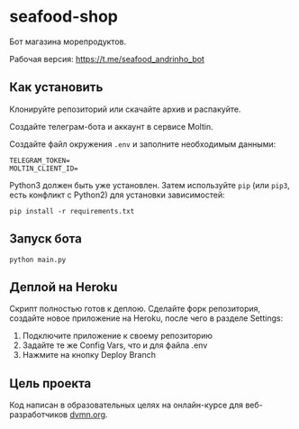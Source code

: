 # seafood-shop
 
Бот магазина морепродуктов.

Рабочая версия: https://t.me/seafood_andrinho_bot

## Как установить

Клонируйте репозиторий или скачайте архив и распакуйте.

Создайте телеграм-бота и аккаунт в сервисе Moltin.

Создайте файл окружения `.env` и заполните необходимым данными:
```
TELEGRAM_TOKEN=
MOLTIN_CLIENT_ID=
```

Python3 должен быть уже установлен. 
Затем используйте `pip` (или `pip3`, есть конфликт с Python2) для установки зависимостей:
```
pip install -r requirements.txt
```

## Запуск бота

```
python main.py
```

## Деплой на Heroku

Скрипт полностью готов к деплою. Сделайте форк репозитория, создайте новое приложение на Heroku, после чего в разделе Settings:
1. Подключите приложение к своему репозиторию
2. Задайте те же Config Vars, что и для файла .env
3. Нажмите на кнопку Deploy Branch

## Цель проекта

Код написан в образовательных целях на онлайн-курсе для веб-разработчиков [dvmn.org](https://dvmn.org/).
